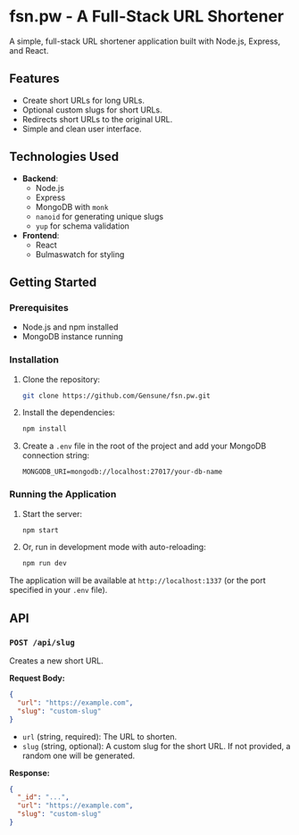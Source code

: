 # fsn.pw - A Full-Stack URL Shortener

A simple, full-stack URL shortener application built with Node.js, Express, and React.

## Features

*   Create short URLs for long URLs.
*   Optional custom slugs for short URLs.
*   Redirects short URLs to the original URL.
*   Simple and clean user interface.

## Technologies Used

*   **Backend**:
    *   Node.js
    *   Express
    *   MongoDB with `monk`
    *   `nanoid` for generating unique slugs
    *   `yup` for schema validation
*   **Frontend**:
    *   React
    *   Bulmaswatch for styling

## Getting Started

### Prerequisites

*   Node.js and npm installed
*   MongoDB instance running

### Installation

1.  Clone the repository:
    ```bash
    git clone https://github.com/Gensune/fsn.pw.git
    ```
2.  Install the dependencies:
    ```bash
    npm install
    ```
3.  Create a `.env` file in the root of the project and add your MongoDB connection string:
    ```
    MONGODB_URI=mongodb://localhost:27017/your-db-name
    ```

### Running the Application

1.  Start the server:
    ```bash
    npm start
    ```
2.  Or, run in development mode with auto-reloading:
    ```bash
    npm run dev
    ```

The application will be available at `http://localhost:1337` (or the port specified in your `.env` file).

## API

### `POST /api/slug`

Creates a new short URL.

**Request Body:**

```json
{
  "url": "https://example.com",
  "slug": "custom-slug"
}
```

*   `url` (string, required): The URL to shorten.
*   `slug` (string, optional): A custom slug for the short URL. If not provided, a random one will be generated.

**Response:**

```json
{
  "_id": "...",
  "url": "https://example.com",
  "slug": "custom-slug"
}
```
